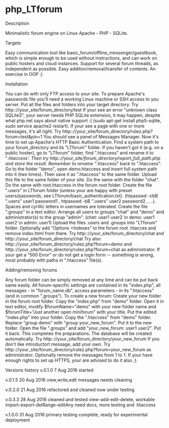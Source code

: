# php_LTforum

Description

Minimalistic forum engine on Linux Apache - PHP - SQLite.



Targets

Easy communication tool like basic_forum/offline_messenger/guestbook, which is simple enough to be used without instructions, and can work on public hosters and cloud instances. Support for several forum threads, as independent as possible. Easy addition/removal/transfer of contents. An exercise in OOP :)



Installation

You can do with only FTP access to your site. To prepare Apache's passwords file you'll need a working Linux machine or SSH access to you server.
Put all the files and folders into your target directory. 
Try http:://your_site/forum_directory/test
If your see an error "unknown class SQLite3", your server needs PHP SQLite extension, it may happen, despite what php.net says about native support :( 
(sudo apt-get install php5-sqlite, sudo service apache2 restart).
If your see a page with one or more messages, it's all right.
Try http:://your_site/forum_directory/rulez.php?forum=test&pin=1
You should see a panel of Messages Manager.
Now it's time to set up Apache's HTTP Basic Authentication.
Find a system path to your forum_directory and its "LTforum" folder. If you haven't got it (e.g. on a public hoster), go to "LTforum" folder, find ".htaccess" and rename it to "_.htaccess'. Then try http:://your_site/forum_directory/report_full_path.php and store the result. Remember to rename "_.htaccess" back to ".htaccess".
Go to the folder "demo", open demo.htaccess and insert full system path into it (two times). Then save it as ".htaccess" to the same folder. Upload this file to the same folder of your site. 
Do the same with the folder "chat".
Do the same with root.htaccess in the forum root folder.
Create the file ".users" in LTforum folder (unless your are happy with preset users/passwords, see LTforum/basic_authentication.txt).
(htpasswd -cbB ".users" user1 password1 , htpasswd -bB ".users" user2 password2 , ...). Spaces and cyrillic letters in usernames are tolerated.
Create the file ".groups" in a text editor. Arrange all users to groups "chat" and "demo" and administrator(s) to the group "admin".
(chet: user1 user2 \n demo: user1 user2 \n admin: user1)
Upload the files .users and .groups into "LTforum" folder.
Optionally add "Options +Indexes" to the forum root .htacces and remove index.html from there.
Try http:://your_site/forum_directory/chat and http:://your_site/forum_directory/chat
Try also http:://your_site/forum_directory/rulez.php?forum=demo and http:://your_site/forum_directory/rulez.php?forum=chat  as administrator.
If your get a "500 Error" or do not get a login form -- something is wrong, most probably with paths in ".htaccess" file(s).



Adding/removing forums

Any forum folder can be simply removed at any time and can be put back same easily. All forum-specific settings are contained in its "index.php", all messages - in "forum_name.db", access parameters - in its ".htaccess" (and in common ".groups").
To create a new forum:
Create your new folder in the forum root folder. 
Copy the "index.php" from "demo" folder. Open it in text editor, modify $forumName="demo" with your new folder name and $forumTitle="Just another open miniforum" with your title. Put the edited "index.php" into your folder.
Copy the ".htaccess" from "demo" folder. Replace "group demo" with "group your_new_forum". Put it to the new folder.
Open the file ".groups" and add "your_new_forum: user1 user2". Put it back.
This completes the preparations. The database will be created automatically.
Try http:://your_site/forum_directory/your_new_forum
If you don't like introductort message, add your own. 
Try http:://your_site/forum_directory/rulez.php?forum=your_new_forum as administrator.
Optionally remove the messages from 1 to 1.
If your have enough rights to set up HTTPS, your are advised to do it also ;).




Versions history
v.0.1.0    7 Aug 2016
started

v.0.1.5    20 Aug 2016
view,write,edit messages
needs cleaning

v.0.2.0    21 Aug 2016
refactored and cleaned
now under testing

v.0.3.3    28 Aug 2016
cleaned and tested view-add-edit-delete, workable import-export-delRange-editAny
need docs, more testing and .htaccess

v.1.0.0    31 Aug 2016
primary testing complete, ready for experimental deployment


